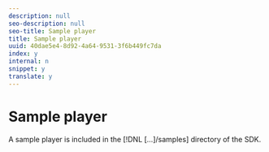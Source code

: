 ```yaml
---
description: null
seo-description: null
seo-title: Sample player
title: Sample player
uuid: 40dae5e4-8d92-4a64-9531-3f6b449fc7da
index: y
internal: n
snippet: y
translate: y
---
```


# Sample player

A sample player is included in the [!DNL  […]/samples] directory of the SDK.
